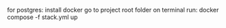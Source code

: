 for postgres:
install docker
go to project root folder
on terminal run: docker compose -f stack.yml up
